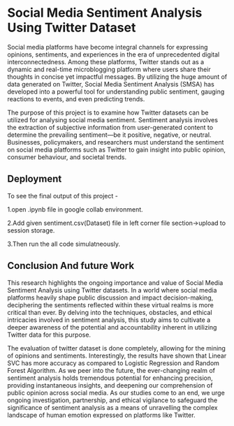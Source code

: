 
# Social Media Sentiment Analysis Using Twitter Dataset

Social media platforms have become integral channels for expressing opinions, sentiments, and experiences in the era of unprecedented digital interconnectedness. Among these platforms, Twitter stands out as a dynamic and real-time microblogging platform where users share their thoughts in concise yet impactful messages. By utilizing the huge amount of data generated on Twitter, Social Media Sentiment Analysis (SMSA) has developed into a powerful tool for understanding public sentiment, gauging reactions to events, and even predicting trends.

 The purpose of this project is to examine how Twitter datasets can be utilized for analysing social media sentiment. Sentiment analysis involves the extraction of subjective information from user-generated content to determine the prevailing sentiment—be it positive, negative, or neutral. Businesses, policymakers, and researchers must understand the sentiment on social media platforms such as Twitter to gain insight into public opinion, consumer behaviour, and societal trends. 


## Deployment

To see the final output of this project -

 
1.open .ipynb file in google collab environment.

2.Add given sentiment.csv(Dataset) file in left corner file section->upload to session storage.

3.Then run the all code simulatneously.


## Conclusion And future Work
This research highlights the ongoing importance and value of Social Media Sentiment Analysis using Twitter datasets. In a world where social media platforms heavily shape public discussion and impact decision-making, deciphering the sentiments reflected within these virtual realms is more critical than ever. By delving into the techniques, obstacles, and ethical intricacies involved in sentiment analysis, this study aims to cultivate a deeper awareness of the potential and accountability inherent in utilizing Twitter data for this purpose. 

The evaluation of twitter dataset is done completely, allowing for the mining of opinions and sentiments. Interestingly, the results have shown that Linear SVC has more accuracy as compared to Logistic Regression and Random Forest Algorithm. As we peer into the future, the ever-changing realm of sentiment analysis holds tremendous potential for enhancing precision, providing instantaneous insights, and deepening our comprehension of public opinion across social media. As our studies come to an end, we urge ongoing investigation, partnership, and ethical vigilance to safeguard the significance of sentiment analysis as a means of unravelling the complex landscape of human emotion expressed on platforms like Twitter.
